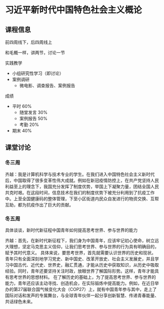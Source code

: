 # 习近平新时代中国特色社会主义概论


## 课程信息
前四周线下，后四周线上

和毛概一样，讲两节，讨论一节

实践教学
* 小组研究性学习（即讨论）
* 案例调研
	- 微电影、调查报告、案例报告

成绩
* 平时 60%
	- 随堂发言 30%
	- 案例报告 50%
	- 考勤 20%
* 期末 40%

## 课堂讨论
### 冬三周
齐越：我是计算机科学与技术专业的学生。在我们进入中国特色社会主义新时代后，中国取得了很多变革性伟大成就。例如在新冠疫情防控上，在共产党坚持人民利益至上的理念下，我国充分发挥了制度优势，举国上下凝聚力量，团结全国人民共克时艰。在这段时间，信息技术在我们的制度优势下被充分利用到了抗疫工作中。上至全国健康码的整体管理，下至小区街道内民众自发进行的物资交换、互帮互助，都为抗疫作出了巨大的贡献。

### 冬五周
具体谈谈，新时代新征程中国青年如何提高思考世界、参与世界的能力

齐越：首先，在新时代新征程下，我们身为中国青年，应该牢记初心使命，树立远大理想，坚定马克思主义信仰，让我们思考世界、参与世界的行为具有明确目的，赋予其时代意义。
具体来说，要思考世界，首先就需要认识世界的历史和现状。青年只有全面深刻地学习党史、新中国史、改革开放史、社会主义发展史，并且学习中国古代、近代史、世界史，融汇贯通，才能从历史中获取知识，从历史中吸取经验。同时，青年还要坚持关注时政，放眼世界了解国际形势。这样，青年才能具有思考世界的思想材料。
在了解历史的基础上，为了提高思考世界、参与世界的能力，青年还应该主动寻找、创造机会，在实际锻炼中提高能力。例如，在近日举办的第27届联合国气候变化大会（COP27）上，就有中国青年参与其中，走上了国际对话和发声的专属舞台，与全球青年伙伴一起分享创新智慧、传递青春能量、共话绿色未来。
